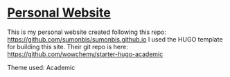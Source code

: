 # [Personal Website](https://zahid-isu.github.io/)

This is my personal website created following this repo: https://github.com/sumonbis/sumonbis.github.io
I used the HUGO template for building this site. Their git repo is here: https://github.com/wowchemy/starter-hugo-academic

Theme used: Academic
